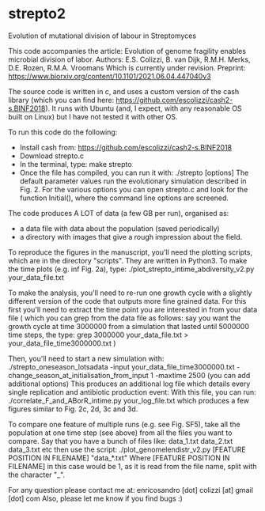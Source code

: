 # strepto2
Evolution of mutational division of labour in Streptomyces

This code accompanies the article:
Evolution of genome fragility enables microbial division of labor.
Authors: E.S. Colizzi, B. van Dijk, R.M.H. Merks, D.E. Rozen, R.M.A. Vroomans
Which is currently under revision. 
Preprint: https://www.biorxiv.org/content/10.1101/2021.06.04.447040v3

The source code is written in c, and uses a custom version of the cash library 
(which you can find here: https://github.com/escolizzi/cash2-s.BINF2018). 
It runs with Ubuntu (and, I expect, with any reasonable OS built on Linux) but I have not tested it with other OS. 

To run this code do the following:
- Install cash from: https://github.com/escolizzi/cash2-s.BINF2018
- Download strepto.c
- In the terminal, type: 
    make strepto
- Once the file has compiled, you can run it with: 
    ./strepto [options]
The default parameter values run the evolutionary simulation described in Fig. 2. 
For the various options you can open strepto.c and look for the function Initial(), where the command line options are screened. 

The code produces A LOT of data (a few GB per run), organised as:
- a data file with data about the population (saved periodically)
- a directory with images that give a rough impression about the field. 

To reproduce the figures in the manuscript, you'll need the plotting scripts, which are in the directory "scripts".
They are written in Python3. 
To make the time plots (e.g. inf Fig. 2a), type: 
./plot_strepto_intime_abdiversity_v2.py your_data_file.txt

To make the analysis, you'll need to re-run one growth cycle with a slightly different version of the code that outputs more fine grained data.
For this first you'll need to extract the time point you are interested in from your data file
  ( which you can grep from the data file as follows: 
    say you want the growth cycle at time 3000000 from a simulation that lasted until 5000000 time steps, the type:
    grep 3000000 your_data_file.txt > your_data_file_time3000000.txt
  ) 

Then, you'll need to start a new simulation with: 
  ./strepto_oneseason_lotsadata -input your_data_file_time3000000.txt -change_season_at_initialisation_from_input 1 -maxtime 2500
  (you can add additional options)
This produces an additional log file which details every single replication and antibiotic production event: 
With this file, you can run:
./correlate_F_and_ABorR_intime.py your_log_file.txt 
which produces a few figures similar to Fig. 2c, 2d, 3c and 3d. 

To compare one feature of multiple runs (e.g. see Fig. SF5), take all the population at one time step (see above) from all the files you want to compare. 
Say that you have a bunch of files like: data_1.txt data_2.txt data_3.txt etc 
then use the script: 
./plot_genomelendistr_v2.py [FEATURE POSITION IN FILENAME] "data_\*.txt"
Where [FEATURE POSITION IN FILENAME] in this case would be 1, as it is read from the file name, split with the character "_".

For any question please contact me at: enricosandro [dot] colizzi [at] gmail [dot] com
Also, please let me know if you find bugs :)
